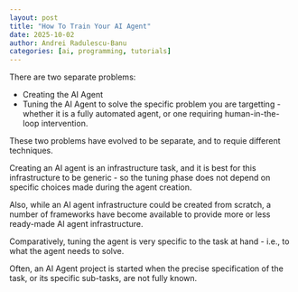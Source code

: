 ```yaml
---
layout: post
title: "How To Train Your AI Agent"
date: 2025-10-02
author: Andrei Radulescu-Banu
categories: [ai, programming, tutorials]
---
```


There are two separate problems:
- Creating the AI Agent 
- Tuning the AI Agent to solve the specific problem you are targetting - whether it is a fully automated agent, or one requiring human-in-the-loop intervention.

These two problems have evolved to be separate, and to requie different techniques.

Creating an AI agent is an infrastructure task, and it is best for this infrastructure to be generic - so the tuning phase does not depend on specific choices made during the agent creation.

Also, while an AI agent infrastructure could be created from scratch, a number of frameworks have become available to provide more or less ready-made AI agent infrastructure.

Comparatively, tuning the agent is very specific to the task at hand - i.e., to what the agent needs to solve.

Often, an AI Agent project is started when the precise specification of the task, or its specific sub-tasks, are not fully known. 